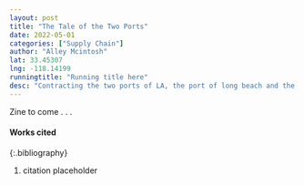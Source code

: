 ```yaml
---
layout: post
title: "The Tale of the Two Ports"
date: 2022-05-01
categories: ["Supply Chain"]
author: "Alley Mcintosh"
lat: 33.45307
lng: -118.14199
runningtitle: "Running title here"
desc: "Contracting the two ports of LA, the port of long beach and the port of los angeles who lay right next to eachother. This zine takes a look at the history, data, and purpsoe of these poprts. "
---
```


Zine to come  . . . 



#### Works cited

{:.bibliography}
1. citation placeholder
